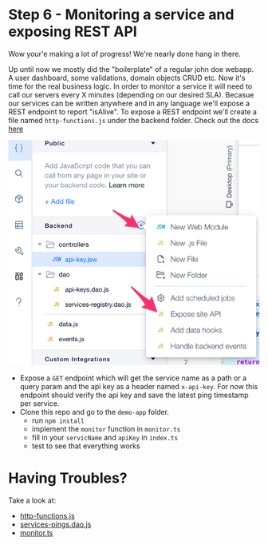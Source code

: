 # Step 6  - Monitoring a service and exposing REST API

Wow your'e making a lot of progress! We're nearly done hang in there.

Up until now we mostly did the "boilerplate" of a regular john doe webapp. A user dashboard, some validations, domain objects CRUD etc. Now it's time for the real business logic. In order to monitor a service it will need to call our servers every X minutes (depending on our desired SLA). Becasue our services can be written anywhere and in any language we'll expose a REST endpoint to report "isAlive". To expose a REST endpoint we'll create a file named `http-functions.js` under the backend folder. Check out the docs [here](https://www.wix.com/velo/reference/wix-http-functions)

![http](assets/http.png)

* Expose a `GET` endpoint which will get the service name as a path or a query param and the api key as a header named `x-api-key`. For now this endpoint should verify the api key and save the latest ping timestamp per service.
* Clone this repo and go to the `demo-app` folder.
    * run `npm install`
    * implement the `monitor` function in `monitor.ts`
    * fill in your `servicName` and `apiKey` in `index.ts`
    * test to see that everything works

# Having Troubles?

Take a look at:
* [http-functions.js](https://gist.github.com/ofirdagan/d700f23799b83acaf56c0de0c102922c)
* [services-pings.dao.js](https://gist.github.com/ofirdagan/ed9815edf61afa2c870551dd1c189453)
* [monitor.ts](https://gist.github.com/ofirdagan/f9ba9da6cea25f9905d68bcccf79e898)
